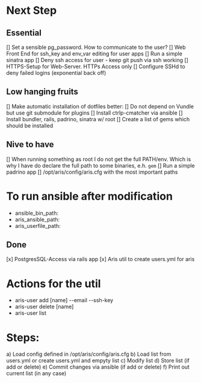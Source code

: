 # Next Step
## Essential
[] Set a sensible pg_password. How to communicate to the user?
[] Web Front End for ssh_key and env_var editing for user apps
[] Run a simple sinatra app
[] Deny ssh access for user - keep git push via ssh working
[] HTTPS-Setup for Web-Server. HTTPs Access only
[] Configure SSHd to deny failed logins (exponential back off)

## Low hanging fruits
[] Make automatic installation of dotfiles better:
  [] Do not depend on Vundle but use git submodule for plugins
  [] Install ctrlp-cmatcher via ansible
[] Install bundler, rails, padrino, sinatra w/ root
  [] Create a list of gems which should be installed

## Nive to have
[] When running something as root I do not get the full PATH/env. Which is
   why I have do declare the full path to some binaries, e.h. `gem`
[] Run a simple padrino app
[] /opt/aris/config/aris.cfg with the most important paths
  # To run ansible after modification
  - ansible_bin_path:
  - aris_ansible_path:
  - aris_userfile_path:

## Done
[x] PostgresSQL-Access via rails app
[x] Aris util to create users.yml for aris
  # Actions for the util
  - aris-user add [name] --email --ssh-key
  - aris-user delete [name]
  - aris-user list
  # Steps:
  a) Load config defined in /opt/aris/config/aris.cfg
  b) Load list from users.yml or create users.yml and empyty list
  c) Modify list
  d) Store list (if add or delete)
  e) Commit changes via ansible (if add or delete)
  f) Print out current list (in any case)

